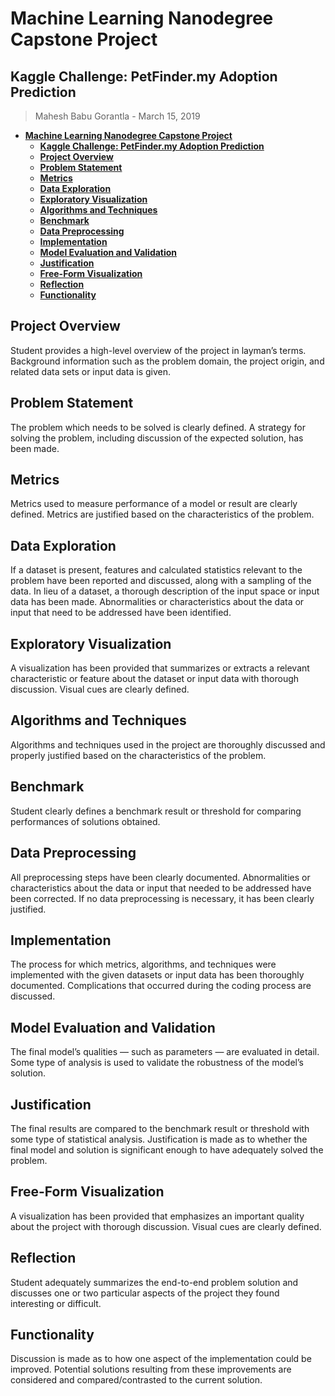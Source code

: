 # **Machine Learning Nanodegree Capstone Project**

## **Kaggle Challenge: PetFinder.my Adoption Prediction**

> Mahesh Babu Gorantla - March 15, 2019

- [**Machine Learning Nanodegree Capstone Project**](#machine-learning-nanodegree-capstone-project)
  - [**Kaggle Challenge: PetFinder.my Adoption Prediction**](#kaggle-challenge-petfindermy-adoption-prediction)
  - [**Project Overview**](#project-overview)
  - [**Problem Statement**](#problem-statement)
  - [**Metrics**](#metrics)
  - [**Data Exploration**](#data-exploration)
  - [**Exploratory Visualization**](#exploratory-visualization)
  - [**Algorithms and Techniques**](#algorithms-and-techniques)
  - [**Benchmark**](#benchmark)
  - [**Data Preprocessing**](#data-preprocessing)
  - [**Implementation**](#implementation)
  - [**Model Evaluation and Validation**](#model-evaluation-and-validation)
  - [**Justification**](#justification)
  - [**Free-Form Visualization**](#free-form-visualization)
  - [**Reflection**](#reflection)
  - [**Functionality**](#functionality)

<a name="project-overview"></a>

## **Project Overview**

Student provides a high-level overview of the project in layman’s terms. Background information such as the problem domain, the project origin, and related data sets or input data is given.

<a name="problem-statement"></a>

## **Problem Statement**

The problem which needs to be solved is clearly defined. A strategy for solving the problem, including discussion of the expected solution, has been made.

<a name='metrics'></a>

## **Metrics**

Metrics used to measure performance of a model or result are clearly defined. Metrics are justified based on the characteristics of the problem.

<a name='data-exploration'></a>

## **Data Exploration**

If a dataset is present, features and calculated statistics relevant to the problem have been reported and discussed, along with a sampling of the data. In lieu of a dataset, a thorough description of the input space or input data has been made. Abnormalities or characteristics about the data or input that need to be addressed have been identified.

<a name='exploratory-visualization'></a>

## **Exploratory Visualization**

A visualization has been provided that summarizes or extracts a relevant characteristic or feature about the dataset or input data with thorough discussion. Visual cues are clearly defined.

<a name='algorithms-and-techniques'></a>

## **Algorithms and Techniques**

Algorithms and techniques used in the project are thoroughly discussed and properly justified based on the characteristics of the problem.

<a name='benchmark'></a>

## **Benchmark**

Student clearly defines a benchmark result or threshold for comparing performances of solutions obtained.

<a name='data-preprocessing'></a>

## **Data Preprocessing**

All preprocessing steps have been clearly documented. Abnormalities or characteristics about the data or input that needed to be addressed have been corrected. If no data preprocessing is necessary, it has been clearly justified.

<a name='implementation'></a>

## **Implementation**

The process for which metrics, algorithms, and techniques were implemented with the given datasets or input data has been thoroughly documented. Complications that occurred during the coding process are discussed.

<a name='model-evaluation-and-validation'></a>

## **Model Evaluation and Validation**

The final model’s qualities — such as parameters — are evaluated in detail. Some type of analysis is used to validate the robustness of the model’s solution.

<a name='justification'></a>

## **Justification**

The final results are compared to the benchmark result or threshold with some type of statistical analysis. Justification is made as to whether the final model and solution is significant enough to have adequately solved the problem.



<a name='free-form-visualization'></a>

## **Free-Form Visualization**

A visualization has been provided that emphasizes an important quality about the project with thorough discussion. Visual cues are clearly defined.

<a name='reflection'></a>

## **Reflection**

Student adequately summarizes the end-to-end problem solution and discusses one or two particular aspects of the project they found interesting or difficult.

<a name='functionality'></a>

## **Functionality**

Discussion is made as to how one aspect of the implementation could be improved. Potential solutions resulting from these improvements are considered and compared/contrasted to the current solution.
